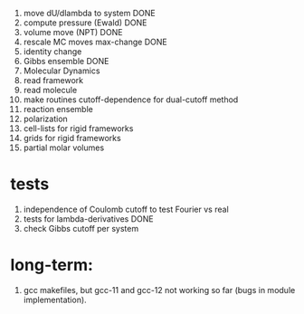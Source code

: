  1) move dU/dlambda to system      DONE
 2) compute pressure (Ewald)       DONE
 3) volume move (NPT)              DONE
 4) rescale MC moves max-change    DONE
 5) identity change
 6) Gibbs ensemble                 DONE
 7) Molecular Dynamics
 8) read framework
 9) read molecule
10) make routines cutoff-dependence for dual-cutoff method
11) reaction ensemble
12) polarization
13) cell-lists for rigid frameworks
14) grids for rigid frameworks
15) partial molar volumes

tests
=====
1) independence of Coulomb cutoff to test Fourier vs real
2) tests for lambda-derivatives    DONE
3) check Gibbs cutoff per system


long-term:
==========
1) gcc makefiles, but gcc-11 and gcc-12 not working so far (bugs in module implementation).



